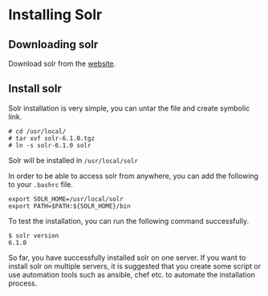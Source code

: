 # Installing Solr

## Downloading solr
Download solr from the [website](http://lucene.apache.org/solr/downloads.html).

## Install solr

Solr installation is very simple, you can untar the file and create symbolic link. 

	# cd /usr/local/
	# tar xvf solr-6.1.0.tgz
	# ln -s solr-6.1.0 solr

Solr will be installed in `/usr/local/solr`

In order to be able to access solr from anywhere, you can add the following
to your `.bashrc` file.

	export SOLR_HOME=/usr/local/solr
	export PATH=$PATH:${SOLR_HOME}/bin

To test the installation, you can run the following command successfully.

	$ solr version
	6.1.0

So far, you have successfully installed solr on one server. If you want to
install solr on multiple servers, it is suggested that you create some
script or use automation tools such as ansible, chef etc. to automate the
installation process.
